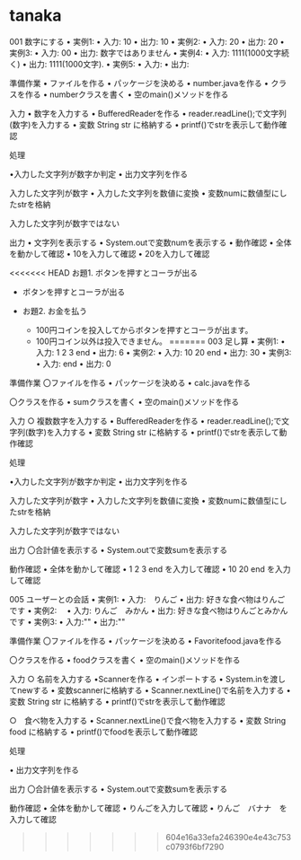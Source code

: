  # tanaka
001 数字にする
• 実例1:
• 入力: 10
• 出力: 10
• 実例2:
• 入力: 20
• 出力: 20
• 実例3:
• 入力: 00
• 出力: 数字ではありません
• 実例4:
• 入力: 1111(1000文字続く)
• 出力: 1111(1000文字).
• 実例5:
• 入力: 
• 出力: 

準備作業
• ファイルを作る
• パッケージを決める
• number.javaを作る
• クラスを作る
• numberクラスを書く
• 空のmain()メソッドを作る

入力
• 数字を入力する
• BufferedReaderを作る
• reader.readLine();で文字列(数字)を入力する
• 変数 String str に格納する
• printf()でstrを表示して動作確認

処理

•入力した文字列が数字か判定
• 出力文字列を作る

入力した文字列が数字
• 入力した文字列を数値に変換
• 変数numに数値型にしたstrを格納

入力した文字列が数字ではない
 
出力
• 文字列を表示する
• System.outで変数numを表示する
• 動作確認
• 全体を動かして確認
• 10を入力して確認
• 20を入力して確認

<<<<<<< HEAD
お題1. ボタンを押すとコーラが出る

- ボタンを押すとコーラが出る

- お題2. お金を払う
  - 100円コインを投入してからボタンを押すとコーラが出ます。 
  - 100円コイン以外は投入できません。
=======
003 足し算
• 実例1:
• 入力: 1 2 3 end 
• 出力: 6
• 実例2:
• 入力: 10 20 end
• 出力: 30
• 実例3:
• 入力: end
• 出力: 0

準備作業
〇ファイルを作る
• パッケージを決める
• calc.javaを作る

〇クラスを作る
• sumクラスを書く
• 空のmain()メソッドを作る

入力
○ 複数数字を入力する
• BufferedReaderを作る
• reader.readLine();で文字列(数字)を入力する
• 変数 String str に格納する
• printf()でstrを表示して動作確認

処理

•入力した文字列が数字か判定
• 出力文字列を作る

入力した文字列が数字
• 入力した文字列を数値に変換
• 変数numに数値型にしたstrを格納

入力した文字列が数字ではない
 
出力
〇合計値を表示する
• System.outで変数sumを表示する

動作確認
• 全体を動かして確認
• 1 2 3 end を入力して確認
• 10 20 end を入力して確認

005 ユーザーとの会話
• 実例1:
• 入力:　りんご
• 出力: 好きな食べ物はりんごです
• 実例2:　
• 入力: りんご　みかん
• 出力: 好きな食べ物はりんごとみかんです
• 実例3:
• 入力:""
• 出力:""

準備作業
〇ファイルを作る
• パッケージを決める
• Favoritefood.javaを作る

〇クラスを作る
• foodクラスを書く
• 空のmain()メソッドを作る

入力
○ 名前を入力する
•Scannerを作る
• インポートする
• System.inを渡してnewする
• 変数scannerに格納する
• Scanner.nextLine()で名前を入力する
• 変数 String str に格納する
• printf()でstrを表示して動作確認

○　食べ物を入力する
• Scanner.nextLine()で食べ物を入力する
• 変数 String food に格納する
• printf()でfoodを表示して動作確認

処理


• 出力文字列を作る


 
出力
〇合計値を表示する
• System.outで変数sumを表示する

動作確認
• 全体を動かして確認
• りんごを入力して確認
• りんご　バナナ　を入力して確認






>>>>>>> 604e16a33efa246390e4e43c753c0793f6bf7290


 

